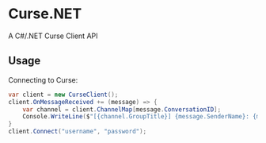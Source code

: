 # Curse.NET
A C#/.NET Curse Client API


## Usage

Connecting to Curse:
```csharp
var client = new CurseClient();
client.OnMessageReceived += (message) => {
    var channel = client.ChannelMap[message.ConversationID];
    Console.WriteLine($"[{channel.GroupTitle}] {message.SenderName}: {message.Body}")
}
client.Connect("username", "password");

```

